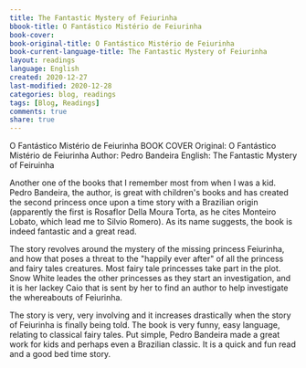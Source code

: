 ```yaml
---
title: The Fantastic Mystery of Feiurinha
bbook-title: O Fantástico Mistério de Feiurinha
book-cover: 
book-original-title: O Fantástico Mistério de Feiurinha
book-current-language-title: The Fantastic Mystery of Feiurinha
layout: readings
language: English
created: 2020-12-27
last-modified: 2020-12-28
categories: blog, readings
tags: [Blog, Readings]
comments: true
share: true
---
```


O Fantástico Mistério de Feiurinha
BOOK COVER
Original: O Fantástico Mistério de Feiurinha
Author: Pedro Bandeira
English: The Fantastic Mystery of Feiruinha

Another one of the books that I remember most from when I was a kid. Pedro Bandeira, the author, is great with children's books and has created the second princess once upon a time story with a Brazilian origin (apparently the first is Rosaflor Della Moura Torta, as he cites Monteiro Lobato, which lead me to Silvio Romero). As its name suggests, the book is indeed fantastic and a great read.

The story revolves around the mystery of the missing princess Feiurinha, and how that poses a threat to the "happily ever after" of all the princess and fairy tales creatures. Most fairy tale princesses take part in the plot. Snow White leades the other princesses as they start an investigation, and it is her lackey Caio that is sent by her to find an author to help investigate the whereabouts of Feiurinha.

The story is very, very involving and it increases drastically when the story of Feiurinha is finally being told. The book is very funny, easy language, relating to classical fairy tales. Put simple, Pedro Bandeira made a great work for kids and perhaps even a Brazilian classic. It is a quick and fun read and a good bed time story.
